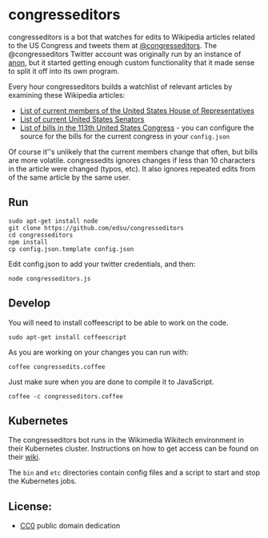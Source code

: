 # congresseditors

congresseditors is a bot that watches for edits to Wikipedia articles related 
to the US Congress and tweets them at 
[@congresseditors](http://twitter.com/congresseditors). 
The @congresseditors Twitter account was originally run by an instance of 
[anon](http://github.com/edsu/anon), but it started getting enough custom
functionality that it made sense to split it off into its own program.

Every hour congresseditors builds a watchlist of relevant articles by 
examining these Wikipedia articles:

* [List of current members of the United States House of Representatives](https://en.wikipedia.org/wiki/List_of_current_members_of_the_United_States_House_of_Representatives_by_age_and_generation)
* [List of current United States Senators](https://en.wikipedia.org/wiki/List_of_current_United_States_Senators)
* [List of bills in the 113th United States Congress](https://en.wikipedia.org/wiki/List_of_bills_in_the_114th_United_States_Congress) - you can configure the source for the bills for the current congress in your `config.json`

Of course it''s unlikely that the current members change that often, but bills 
are more volatile. congressedits ignores changes if less than 10 characters
in the article were changed (typos, etc). It also ignores repeated edits from
of the same article by the same user.

## Run

    sudo apt-get install node
    git clone https://github.com/edsu/congresseditors
    cd congresseditors
    npm install
    cp config.json.template config.json

Edit config.json to add your twitter credentials, and then:

    node congresseditors.js

## Develop

You will need to install coffeescript to be able to work on the code. 

    sudo apt-get install coffeescript

As you are working on your changes you can run with:

    coffee congressedits.coffee

Just make sure when you are done to compile it to JavaScript.

    coffee -c congresseditors.coffee

## Kubernetes

The congresseditors bot runs in the Wikimedia Wikitech environment in their
Kubernetes cluster.  Instructions on how to get access can be found on their
[wiki](https://wikitech.wikimedia.org/wiki/Main_Page). 

The `bin` and `etc` directories contain config files and a script to start and
stop the Kubernetes jobs.

## License:

* [CC0](LICENSE) public domain dedication
